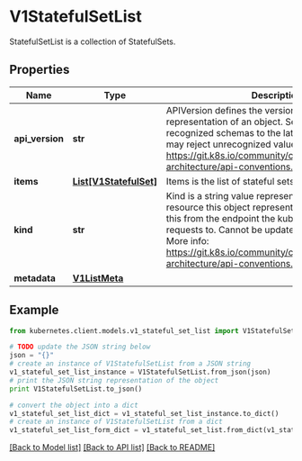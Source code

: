 # V1StatefulSetList

StatefulSetList is a collection of StatefulSets.

## Properties

Name | Type | Description | Notes
------------ | ------------- | ------------- | -------------
**api_version** | **str** | APIVersion defines the versioned schema of this representation of an object. Servers should convert recognized schemas to the latest internal value, and may reject unrecognized values. More info: https://git.k8s.io/community/contributors/devel/sig-architecture/api-conventions.md#resources | [optional] 
**items** | [**List[V1StatefulSet]**](V1StatefulSet.md) | Items is the list of stateful sets. | 
**kind** | **str** | Kind is a string value representing the REST resource this object represents. Servers may infer this from the endpoint the kubernetes.client submits requests to. Cannot be updated. In CamelCase. More info: https://git.k8s.io/community/contributors/devel/sig-architecture/api-conventions.md#types-kinds | [optional] 
**metadata** | [**V1ListMeta**](V1ListMeta.md) |  | [optional] 

## Example

```python
from kubernetes.client.models.v1_stateful_set_list import V1StatefulSetList

# TODO update the JSON string below
json = "{}"
# create an instance of V1StatefulSetList from a JSON string
v1_stateful_set_list_instance = V1StatefulSetList.from_json(json)
# print the JSON string representation of the object
print V1StatefulSetList.to_json()

# convert the object into a dict
v1_stateful_set_list_dict = v1_stateful_set_list_instance.to_dict()
# create an instance of V1StatefulSetList from a dict
v1_stateful_set_list_form_dict = v1_stateful_set_list.from_dict(v1_stateful_set_list_dict)
```
[[Back to Model list]](../README.md#documentation-for-models) [[Back to API list]](../README.md#documentation-for-api-endpoints) [[Back to README]](../README.md)


